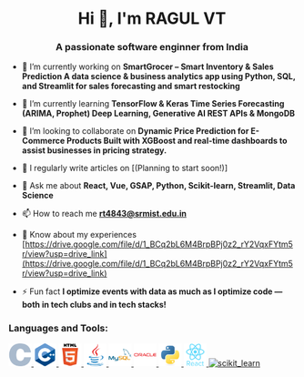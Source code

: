 <h1 align="center">Hi 👋, I'm RAGUL VT</h1>
<h3 align="center">A passionate software enginner from India</h3>

- 🔭 I’m currently working on **SmartGrocer – Smart Inventory & Sales Prediction A data science & business analytics app using Python, SQL, and Streamlit for sales forecasting and smart restocking**

- 🌱 I’m currently learning **TensorFlow & Keras Time Series Forecasting (ARIMA, Prophet) Deep Learning, Generative AI REST APIs & MongoDB**

- 👯 I’m looking to collaborate on **Dynamic Price Prediction for E-Commerce Products Built with XGBoost and real-time dashboards to assist businesses in pricing strategy.**

- 📝 I regularly write articles on [(Planning to start soon!)]

- 💬 Ask me about **React, Vue, GSAP, Python, Scikit-learn, Streamlit, Data Science**

- 📫 How to reach me **rt4843@srmist.edu.in**

- 📄 Know about my experiences [https://drive.google.com/file/d/1_BCq2bL6M4BrpBPj0z2_rY2VqxFYtm5r/view?usp=drive_link](https://drive.google.com/file/d/1_BCq2bL6M4BrpBPj0z2_rY2VqxFYtm5r/view?usp=drive_link)

- ⚡ Fun fact **I optimize events with data as much as I optimize code — both in tech clubs and in tech stacks!**



<h3 align="left">Languages and Tools:</h3>
<p align="left"> <a href="https://www.cprogramming.com/" target="_blank" rel="noreferrer"> <img src="https://raw.githubusercontent.com/devicons/devicon/master/icons/c/c-original.svg" alt="c" width="40" height="40"/> </a> <a href="https://www.w3schools.com/cpp/" target="_blank" rel="noreferrer"> <img src="https://raw.githubusercontent.com/devicons/devicon/master/icons/cplusplus/cplusplus-original.svg" alt="cplusplus" width="40" height="40"/> </a> <a href="https://www.w3.org/html/" target="_blank" rel="noreferrer"> <img src="https://raw.githubusercontent.com/devicons/devicon/master/icons/html5/html5-original-wordmark.svg" alt="html5" width="40" height="40"/> </a> <a href="https://www.java.com" target="_blank" rel="noreferrer"> <img src="https://raw.githubusercontent.com/devicons/devicon/master/icons/java/java-original.svg" alt="java" width="40" height="40"/> </a> <a href="https://www.mysql.com/" target="_blank" rel="noreferrer"> <img src="https://raw.githubusercontent.com/devicons/devicon/master/icons/mysql/mysql-original-wordmark.svg" alt="mysql" width="40" height="40"/> </a> <a href="https://www.oracle.com/" target="_blank" rel="noreferrer"> <img src="https://raw.githubusercontent.com/devicons/devicon/master/icons/oracle/oracle-original.svg" alt="oracle" width="40" height="40"/> </a> <a href="https://www.python.org" target="_blank" rel="noreferrer"> <img src="https://raw.githubusercontent.com/devicons/devicon/master/icons/python/python-original.svg" alt="python" width="40" height="40"/> </a> <a href="https://reactjs.org/" target="_blank" rel="noreferrer"> <img src="https://raw.githubusercontent.com/devicons/devicon/master/icons/react/react-original-wordmark.svg" alt="react" width="40" height="40"/> </a> <a href="https://scikit-learn.org/" target="_blank" rel="noreferrer"> <img src="https://upload.wikimedia.org/wikipedia/commons/0/05/Scikit_learn_logo_small.svg" alt="scikit_learn" width="40" height="40"/> </a> </p>
